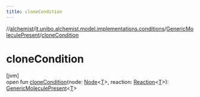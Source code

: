 ```yaml
---
title: cloneCondition
---
```

//[alchemist](../../../index.html)/[it.unibo.alchemist.model.implementations.conditions](../index.html)/[GenericMoleculePresent](index.html)/[cloneCondition](clone-condition.html)



# cloneCondition



[jvm]\
open fun [cloneCondition](clone-condition.html)(node: [Node](../../it.unibo.alchemist.model.interfaces/-node/index.html)<[T](../../it.unibo.alchemist.model.implementations.environments/-limited-continuos2-d/index.html)>, reaction: [Reaction](../../it.unibo.alchemist.model.interfaces/-reaction/index.html)<[T](../../it.unibo.alchemist.model.implementations.environments/-limited-continuos2-d/index.html)>): [GenericMoleculePresent](index.html)<[T](../../it.unibo.alchemist.model.implementations.environments/-limited-continuos2-d/index.html)>




